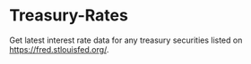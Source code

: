 # Treasury-Rates

Get latest interest rate data for any treasury securities listed on https://fred.stlouisfed.org/.
